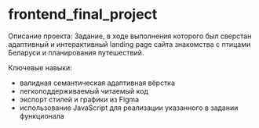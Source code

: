 # frontend_final_project
Описание проекта:
Задание, в ходе выполнения которого был сверстан адаптивный и интерактивный landing page сайта знакомства с птицами Беларуси и планирования путешествий.

Ключевые навыки:
- валидная семантическая адаптивная вёрстка
- легкоподдерживаемый читаемый код
- экспорт стилей и графики из Figma
- использование JavaScript для реализации указанного в задании функционала
